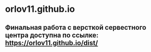 # orlov11.github.io

## Финальная работа с версткой сервестного центра  доступна по ссылке:  https://orlov11.github.io/dist/
